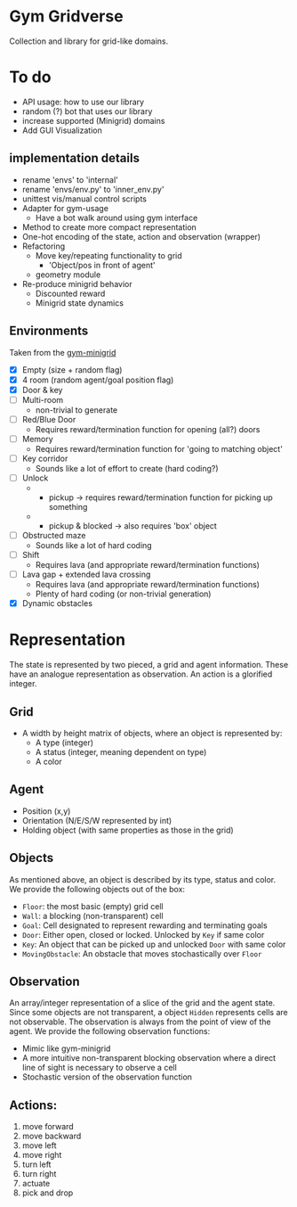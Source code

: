 # Gym Gridverse

Collection and library for grid-like domains.

# To do

- API usage: how to use our library
- random (?) bot that uses our library
- increase supported (Minigrid) domains
- Add GUI Visualization

## implementation details

- rename 'envs' to 'internal'
- rename 'envs/env.py' to 'inner_env.py'
- unittest vis/manual control scripts
- Adapter for gym-usage
    - Have a bot walk around using gym interface
- Method to create more compact representation
- One-hot encoding of the state, action and observation (wrapper)
- Refactoring
    - Move key/repeating functionality to grid
        - 'Object/pos in front of agent'
    - geometry module
- Re-produce minigrid behavior
    - Discounted reward
    - Minigrid state dynamics

## Environments

Taken from the [gym-minigrid](https://github.com/maximecb/gym-minigrid)

- [x] Empty (size + random flag)
- [x] 4 room (random agent/goal position flag)
- [x] Door & key
- [ ] Multi-room
    - non-trivial to generate
- [ ] Red/Blue Door
    - Requires reward/termination function for opening (all?) doors
- [ ] Memory
    - Requires reward/termination function for 'going to matching object'
- [ ] Key corridor
    - Sounds like a lot of effort to create (hard coding?)
- [ ] Unlock
    - + pickup -> requires reward/termination function for picking up something
    - + pickup & blocked -> also requires 'box' object
- [ ] Obstructed maze
    - Sounds like a lot of hard coding
- [ ] Shift
    - Requires lava (and appropriate reward/termination functions)
- [ ] Lava gap + extended lava crossing
    - Requires lava (and appropriate reward/termination functions)
    - Plenty of hard coding (or non-trivial generation)
- [x] Dynamic obstacles

# Representation

The state is represented by two pieced, a grid and agent information. These
have an analogue representation as observation. An action is a glorified
integer.

## Grid

- A width by height matrix of objects, where an object is represented by:
    - A type (integer)
    - A status (integer, meaning dependent on type)
    - A color

## Agent

- Position (x,y)
- Orientation (N/E/S/W represented by int)
- Holding object (with same properties as those in the grid)

## Objects

As mentioned above, an object is described by its type, status and color. We
provide the following objects out of the box:

- `Floor`: the most basic (empty) grid cell
- `Wall`: a blocking (non-transparent) cell
- `Goal`: Cell designated to represent rewarding and terminating goals
- `Door`: Either open, closed or locked. Unlocked by `Key` if same color
- `Key`: An object that can be picked up and unlocked `Door` with same color
- `MovingObstacle`: An obstacle that moves stochastically over `Floor`

## Observation

An array/integer representation of a slice of the grid and the agent state.
Since some objects are not transparent, a object `Hidden` represents cells are
not observable. The observation is always from the point of view of the agent.
We provide the following observation functions:

- Mimic like gym-minigrid
- A more intuitive non-transparent blocking observation where a direct line of
  sight is necessary to observe a cell
- Stochastic version of the observation function

## Actions:

1. move forward
1. move backward
1. move left
1. move right
1. turn left
1. turn right
1. actuate
1. pick and drop
